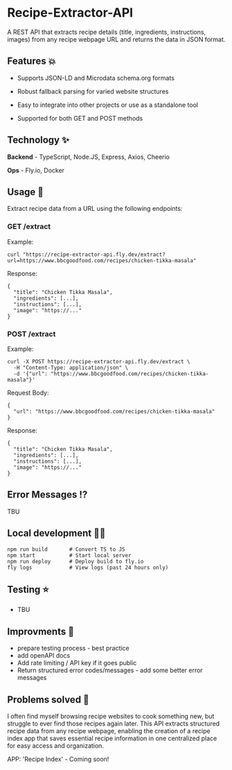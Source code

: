 # Recipe-Extractor-API

A REST API that extracts recipe details (title, ingredients, instructions, images) from any recipe webpage URL and returns the data in JSON format.



## Features 💥

- Supports JSON-LD and Microdata schema.org formats

- Robust fallback parsing for varied website structures

- Easy to integrate into other projects or use as a standalone tool

- Supported for both GET and POST methods



## Technology ✨ 

**Backend** - TypeScript, Node.JS, Express, Axios, Cheerio

**Ops** - Fly.io, Docker



## Usage 💫

Extract recipe data from a URL using the following endpoints:

### GET /extract

Example:
```
curl "https://recipe-extractor-api.fly.dev/extract?url=https://www.bbcgoodfood.com/recipes/chicken-tikka-masala"
```

Response:
```
{
  "title": "Chicken Tikka Masala",
  "ingredients": [...],
  "instructions": [...],
  "image": "https://..."
}
```

### POST /extract

Example:
```
curl -X POST https://recipe-extractor-api.fly.dev/extract \
  -H "Content-Type: application/json" \
  -d '{"url": "https://www.bbcgoodfood.com/recipes/chicken-tikka-masala"}'
```

Request Body:
```
{
  "url": "https://www.bbcgoodfood.com/recipes/chicken-tikka-masala"
}
```

Response:
```
{
  "title": "Chicken Tikka Masala",
  "ingredients": [...],
  "instructions": [...],
  "image": "https://..."
}
```



## Error Messages ⁉️
TBU



## Local development 🧑‍🏭

```
npm run build       # Convert TS to JS 
npm start           # Start local server
npm run deploy      # Deploy build to fly.io
fly logs            # View logs (past 24 hours only)
```



## Testing ⭐

 - TBU
 


## Improvments 🤔 

- prepare testing process - best practice
- add openAPI docs
- Add rate limiting / API key if it goes public
- Return structured error codes/messages - add some better error messages
  


## Problems solved 🎯

I often find myself browsing recipe websites to cook something new, but struggle to ever find those recipes again later. This API extracts structured recipe data from any recipe webpage, enabling the creation of a recipe index app that saves essential recipe information in one centralized place for easy access and organization.

APP: 'Recipe Index' - Coming soon!

